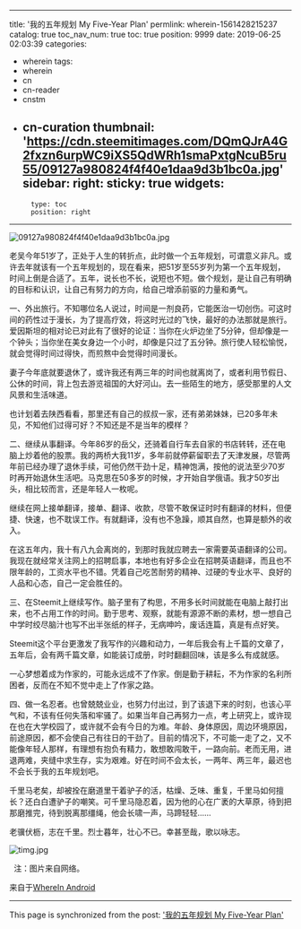 
---
title: '我的五年规划 My Five-Year Plan'
permlink: wherein-1561428215237
catalog: true
toc_nav_num: true
toc: true
position: 9999
date: 2019-06-25 02:03:39
categories:
- wherein
tags:
- wherein
- cn
- cn-reader
- cnstm
- cn-curation
thumbnail: 'https://cdn.steemitimages.com/DQmQJrA4G2fxzn6urpWC9iXS5QdWRh1smaPxtgNcuB5ru55/09127a980824f4f40e1daa9d3b1bc0a.jpg'
sidebar:
    right:
        sticky: true
widgets:
    -
        type: toc
        position: right
---


![09127a980824f4f40e1daa9d3b1bc0a.jpg](https://cdn.steemitimages.com/DQmQJrA4G2fxzn6urpWC9iXS5QdWRh1smaPxtgNcuB5ru55/09127a980824f4f40e1daa9d3b1bc0a.jpg)


老吴今年51岁了，正处于人生的转折点，此时做一个五年规划，可谓意义非凡。或许去年就该有一个五年规划的，现在看来，把51岁至55岁列为第一个五年规划，时间上倒是合适了。五年，说长也不长，说短也不短。做个规划，是让自己有明确的目标和认识，让自己有努力的方向，给自己增添前驱的力量和勇气。

一、外出旅行。不知哪位名人说过，时间是一剂良药，它能医治一切创伤。可这时间的药性过于漫长，为了提高疗效，将这时光过的飞快，最好的办法那就是旅行。爱因斯坦的相对论已对此有了很好的论证：当你在火炉边坐了5分钟，但却像是一个钟头；当你坐在美女身边一个小时，却像是只过了五分钟。旅行使人轻松愉悦，就会觉得时间过得快，而煎熬中会觉得时间漫长。

妻子今年底就要退休了，或许我还有两三年的时间也就离岗了，或者利用节假日、公休的时间，背上包去游览祖国的大好河山。去一些陌生的地方，感受那里的人文风景和生活味道。

也计划着去陕西看看，那里还有自己的叔叔一家，还有弟弟妹妹，已20多年未见，不知他们过得可好？不知还是不是当年的模样？

二、继续从事翻译。今年86岁的岳父，还骑着自行车去自家的书店转转，还在电脑上炒着他的股票。我的两桥大我11岁，多年前就停薪留职去了天津发展，尽管两年前已经办理了退休手续，可他仍然干劲十足，精神饱满，按他的说法至少70岁时再开始退休生活吧。马克思在50多岁的时候，才开始自学俄语。我才50岁出头，相比较而言，还是年轻人一枚呢。

继续在网上接单翻译，接单、翻译、收款，尽管不敢保证时时有翻译的材料，但便捷、快速，也不耽误工作。有就翻译，没有也不急躁，顺其自然，也算是额外的收入。

在这五年内，我十有八九会离岗的，到那时我就应聘去一家需要英语翻译的公司。我现在就经常关注网上的招聘启事，本地也有好多企业在招聘英语翻译，而且也不限年龄的，工资水平也不错。凭着自己吃苦耐劳的精神、过硬的专业水平、良好的人品和心态，自己一定会胜任的。

三、在Steemit上继续写作。脑子里有了构思，不用多长时间就能在电脑上敲打出来，也不占用工作的时间。勤于思考、观察，就能有源源不断的素材，想一想自己中学时绞尽脑汁也写不出半张纸的样子，无病呻吟，废话连篇，真是有点好笑。

Steemit这个平台更激发了我写作的兴趣和动力，一年后我会有上千篇的文章了，五年后，会有两千篇文章，如能装订成册，时时翻翻回味，该是多么有成就感。

一心梦想着成为作家的，可能永远成不了作家。倒是勤于耕耘，不为作家的名利所困者，反而在不知不觉中走上了作家之路。

四、做一名忍者。也曾兢兢业业，也努力付出过，到了该退下来的时刻，也该心平气和，不该有任何失落和牢骚了。如果当年自己再努力一点，考上研究上，或许现在也在大学校园了，或许就不会有今日的为难。年龄、身体原因，周边环境原因，前途原因，都不会使自己有往日的干劲了。目前的情况下，不可能一走了之，又不能像年轻人那样，有理想有抱负有精力，敢想敢闯敢干，一路向前。老而无用，进退两难，夹缝中求生存，实为艰难。好在时间不会太长，一两年、两三年，最迟也不会长于我的五年规划吧。

千里马老矣，却被拴在磨道里干着驴子的活，枯燥、乏味、重复，千里马如何擅长？还白白遭驴子的嘲笑。可千里马隐忍着，因为他的心在广袤的大草原，待到把那磨推完，待到脱离那缰绳，他会长啸一声，马蹄轻轻……

老骥伏枥，志在千里。烈士暮年，壮心不已。幸甚至哉，歌以咏志。

![timg.jpg](https://cdn.steemitimages.com/DQmZkPw3KRsdh5XQnJpnxRt4PGg8XzRY1o3BDUnfGbKYNYQ/timg.jpg)

 
注：图片来自网络。

来自于[WhereIn Android](http://www.wherein.io)

- - -

This page is synchronized from the post: ['我的五年规划 My Five-Year Plan'](https://steemit.com/@bring/wherein-1561428215237)
